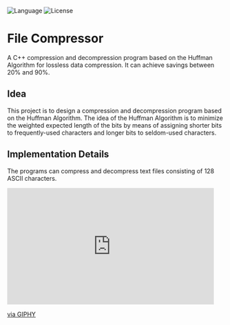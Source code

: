 ![Language](https://img.shields.io/badge/language-C++%20-green.svg)
![License](https://img.shields.io/badge/License-MIT%20-red.svg)
# File Compressor
A C++ compression and decompression program based on the Huffman Algorithm for lossless data compression.
It can achieve savings between 20% and 90%.
## Idea
This project is to design a compression and decompression program based on the Huffman Algorithm.
The idea of the Huffman Algorithm is to minimize the weighted expected length of the bits by means of assigning shorter bits to frequently-used characters and longer bits to seldom-used characters.

## Implementation Details
The programs can compress and decompress text files consisting of 128 ASCII characters.

<iframe src="https://giphy.com/embed/J6ClECQjSlt71GGbUu" width="480" height="270" frameBorder="0" class="giphy-embed" allowFullScreen></iframe><p><a href="https://giphy.com/gifs/algorithms-J6ClECQjSlt71GGbUu">via GIPHY</a></p>
